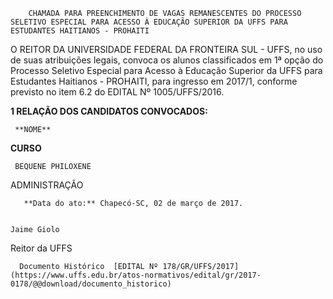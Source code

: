         CHAMADA PARA PREENCHIMENTO DE VAGAS REMANESCENTES DO PROCESSO SELETIVO ESPECIAL PARA ACESSO À EDUCAÇÃO SUPERIOR DA UFFS PARA ESTUDANTES HAITIANOS - PROHAITI  

O REITOR DA UNIVERSIDADE FEDERAL DA FRONTEIRA SUL - UFFS, no uso de suas atribuições legais, convoca os alunos classificados em 1ª opção do Processo Seletivo Especial para Acesso à Educação Superior da UFFS para Estudantes Haitianos - PROHAITI, para ingresso em 2017/1, conforme previsto no item 6.2 do EDITAL Nº 1005/UFFS/2016.

 **1 RELAÇÃO DOS CANDIDATOS CONVOCADOS:**

     **NOME**

   **CURSO**

     BEQUENE PHILOXENE

   ADMINISTRAÇÃO

       **Data do ato:** Chapecó-SC, 02 de março de 2017.   
 

    Jaime Giolo   
 Reitor da UFFS 

      Documento Histórico  [EDITAL Nº 178/GR/UFFS/2017](https://www.uffs.edu.br/atos-normativos/edital/gr/2017-0178/@@download/documento_historico)     
      